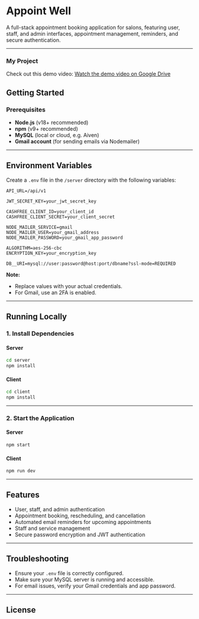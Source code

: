 # Appoint Well

A full-stack appointment booking application for salons, featuring user, staff, and admin interfaces, appointment management, reminders, and secure authentication.

---
### My Project

Check out this demo video: [Watch the demo video on Google Drive](https://drive.google.com/file/d/1SAFsmR8-TUtK3YXHFlq9iFu5GpygzwWG/view?usp=sharing)

## Getting Started

### Prerequisites

- **Node.js** (v18+ recommended)
- **npm** (v9+ recommended)
- **MySQL** (local or cloud, e.g. Aiven)
- **Gmail account** (for sending emails via Nodemailer)

---

## Environment Variables

Create a `.env` file in the `/server` directory with the following variables:

```properties
API_URL=/api/v1

JWT_SECRET_KEY=your_jwt_secret_key

CASHFREE_CLIENT_ID=your_client_id
CASHFREE_CLIENT_SECRET=your_client_secret

NODE_MAILER_SERVICE=gmail
NODE_MAILER_USER=your_gmail_address
NODE_MAILER_PASSWORD=your_gmail_app_password

ALGORITHM=aes-256-cbc
ENCRYPTION_KEY=your_encryption_key

DB__URI=mysql://user:password@host:port/dbname?ssl-mode=REQUIRED
```

**Note:**  
- Replace values with your actual credentials.
- For Gmail, use an 2FA is enabled.

---

## Running Locally

### 1. Install Dependencies

#### Server

```bash
cd server
npm install
```

#### Client

```bash
cd client
npm install
```

---

### 2. Start the Application

#### Server

```bash
npm start
```

#### Client

```bash
npm run dev
```

---

## Features

- User, staff, and admin authentication
- Appointment booking, rescheduling, and cancellation
- Automated email reminders for upcoming appointments
- Staff and service management
- Secure password encryption and JWT authentication

---

## Troubleshooting

- Ensure your `.env` file is correctly configured.
- Make sure your MySQL server is running and accessible.
- For email issues, verify your Gmail credentials and app password.

---

## License
